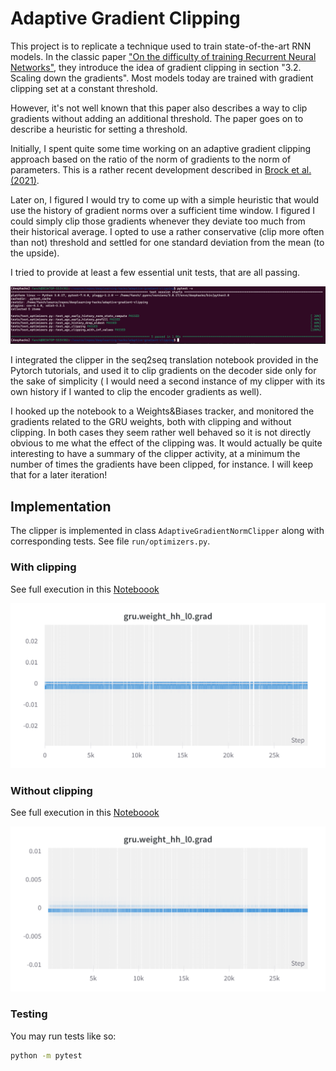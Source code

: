 # Adaptive Gradient Clipping

This project is to replicate a technique used to train state-of-the-art RNN models. In
the classic paper ["On the difficulty of training Recurrent Neural Networks"](https://arxiv.org/pdf/1211.5063.pdf), they introduce the idea of gradient clipping in section "3.2. Scaling down the gradients". Most models today are trained with gradient clipping set at a constant threshold.

However, it's not well known that this paper also describes a way to clip gradients without adding an additional threshold. The paper goes on to describe a heuristic for setting a threshold.

Initially, I spent quite some time working on an adaptive gradient clipping approach based on the ratio of the norm of gradients to the norm of parameters. This is a rather recent development described in [Brock et al. (2021)](https://arxiv.org/pdf/2102.06171.pdf).

Later on, I figured I would try to come up with a simple heuristic that would use the history of gradient norms over a sufficient time window. I figured I could simply clip those gradients whenever they deviate too much from their historical average. I opted to use a rather conservative (clip more often than not) threshold and settled for one standard deviation from the mean (to the upside).

I tried to provide at least a few essential unit tests, that are all passing.

![pytest](pytest-agc.png)

I integrated the clipper in the seq2seq translation notebook provided in the Pytorch tutorials, and used it to clip gradients on the decoder side only for the sake of simplicity ( I would need a second instance of my clipper with its own history if I wanted to clip the encoder gradients as well).

I hooked up the notebook to a Weights&Biases tracker, and monitored the gradients related to the GRU weights, both with clipping and without clipping. In both cases they seem rather well behaved so it is not directly obvious to me what the effect of the clipping was. It would actually be quite interesting to have a summary of the clipper activity, at a minimum the number of times the gradients have been clipped, for instance. I will keep that for a later iteration!

## Implementation

The clipper is implemented in class `AdaptiveGradientNormClipper` along with corresponding tests. See file `run/optimizers.py`.

### With clipping

See full execution in this [Noteboook](./seq2seq_translation_clipped.ipynb)

![wandb](wandb.png)

### Without clipping

See full execution in this [Noteboook](./seq2seq_translation_tutorial.ipynb)

![wandb](wandb-without.png)

### Testing

You may run tests like so:

```bash
python -m pytest
```
